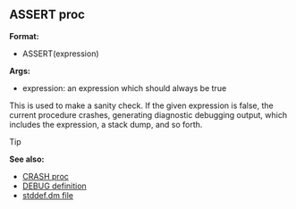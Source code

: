 ## ASSERT proc

**Format:**
+   ASSERT(expression)
<!-- -->
**Args:**
+   expression: an expression which should always be true


This is used to make a sanity check. If the given expression is
false, the current procedure crashes, generating diagnostic debugging
output, which includes the expression, a stack dump, and so forth.

> [!TIP] 
> **See also:**
> +   [CRASH proc](/ref/proc/CRASH.md) 
> +   [DEBUG definition](/ref/DM/preprocessor/define/DEBUG.md) 
> +   [stddef.dm file](/ref/appendix/stddef%2edm.md) <!-- -->